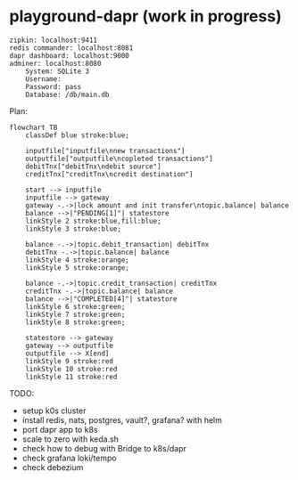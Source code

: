 # playground-dapr (work in progress)


```
zipkin: localhost:9411
redis commander: localhost:8081
dapr dashboard: localhost:9000
adminer: localhost:8080
    System: SQLite 3
    Username:
    Password: pass
    Database: /db/main.db
```

Plan:

```mermaid
flowchart TB
    classDef blue stroke:blue;

    inputfile["inputfile\nnew transactions"]
    outputfile["outputfile\ncopleted transactions"]
    debitTnx["debitTnx\ndebit source"]
    creditTnx["creditTnx\ncredit destination"]

    start --> inputfile
    inputfile --> gateway
    gateway -.->|lock amount and init transfer\ntopic.balance| balance
    balance -->|"PENDING[1]"| statestore
    linkStyle 2 stroke:blue,fill:blue;
    linkStyle 3 stroke:blue;

    balance -.->|topic.debit_transaction| debitTnx
    debitTnx -.->|topic.balance| balance
    linkStyle 4 stroke:orange;
    linkStyle 5 stroke:orange;

    balance -.->|topic.credit_transaction| creditTnx
    creditTnx -.->|topic.balance| balance
    balance -->|"COMPLETED[4]"| statestore
    linkStyle 6 stroke:green;
    linkStyle 7 stroke:green;
    linkStyle 8 stroke:green;

    statestore --> gateway
    gateway --> outputfile
    outputfile --> X[end]
    linkStyle 9 stroke:red
    linkStyle 10 stroke:red
    linkStyle 11 stroke:red
```


TODO:
- setup k0s cluster
- install redis, nats, postgres, vault?, grafana? with helm
- port dapr app to k8s
- scale to zero with keda.sh
- check how to debug with Bridge to k8s/dapr
- check grafana loki/tempo
- check debezium

